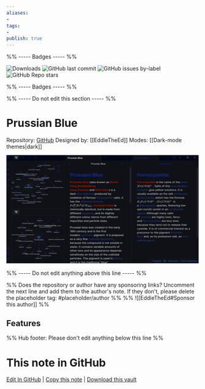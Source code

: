 ```yaml
---
aliases:
- 
tags: 
- 
publish: true
---
```


%% ----- Badges ----- %%

![Downloads](https://img.shields.io/badge/downloads-1604-573E7A?style=for-the-badge&logo=)
![GitHub last commit](https://img.shields.io/github/last-commit/EddieTheEd/Prussian-Blue?color=573E7A&label=last%20update&logo=github&style=for-the-badge)
![GitHub issues by-label](https://img.shields.io/github/issues/EddieTheEd/Prussian-Blue/help%20wanted?color=573E7A&logo=github&style=for-the-badge) 
![GitHub Repo stars](https://img.shields.io/github/stars/EddieTheEd/Prussian-Blue?color=573E7A&logo=github&style=for-the-badge)

%% ----- Badges ----- %%

%% ----- Do not edit this section ----- %%

# Prussian Blue

Repository: [GitHub](https://github.com/EddieTheEd/Prussian-Blue)
Designed by: [[EddieTheEd]]
Modes: [[Dark-mode themes|dark]]



![screenshot](https://github.com/EddieTheEd/Prussian-Blue/raw/HEAD/assets/thumbnail.png)

%% ----- Do not edit anything above this line ----- %% 

%% Does the repository or author have any sponsoring links? Uncomment the next line and add them to the author's note. If they don't, please delete the placeholder tag: #placeholder/author %%
%% ![[EddieTheEd#Sponsor this author]] %%


## Features



%% Hub footer: Please don't edit anything below this line %%

# This note in GitHub

<span class="git-footer">[Edit In GitHub](https://github.dev/obsidian-community/obsidian-hub/blob/main/02%20-%20Community%20Expansions/02.05%20All%20Community%20Expansions/Themes/Prussian%20Blue.md "git-hub-edit-note") | [Copy this note](https://raw.githubusercontent.com/obsidian-community/obsidian-hub/main/02%20-%20Community%20Expansions/02.05%20All%20Community%20Expansions/Themes/Prussian%20Blue.md "git-hub-copy-note") | [Download this vault](https://github.com/obsidian-community/obsidian-hub/archive/refs/heads/main.zip "git-hub-download-vault") </span>
